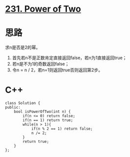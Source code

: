 # [231. Power of Two](https://leetcode.com/problems/power-of-two/description/)
# 思路
求n是否是2的幂。   
1. 首先若n不是正数肯定直接返回false，若n为1直接返回true；   
2. 若n是不为1的奇数返回false；
3. 令n = n / 2，若n=1则返回true否则返回第2步。   
# C++
```
class Solution {
public:
    bool isPowerOfTwo(int n) {
        if(n <= 0) return false;
        if(n == 1) return true;
        while(n > 1){
            if(n % 2 == 1) return false;
            n /= 2;
        }
        return true;
    }
};
```
